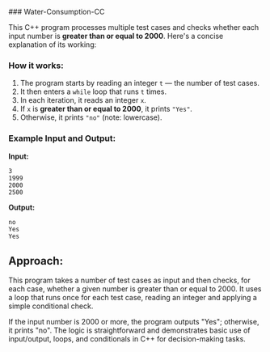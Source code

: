 ##﻿# Water-Consumption-CC


This C++ program processes multiple test cases and checks whether each input number is **greater than or equal to 2000**. Here's a concise explanation of its working:

### How it works:

1. The program starts by reading an integer `t` — the number of test cases.
2. It then enters a `while` loop that runs `t` times.
3. In each iteration, it reads an integer `x`.
4. If `x` is **greater than or equal to 2000**, it prints `"Yes"`.
5. Otherwise, it prints `"no"` (note: lowercase).

### Example Input and Output:

**Input:**

```
3
1999
2000
2500
```

**Output:**

```
no
Yes
Yes
```

## Approach:
This program takes a number of test cases as input and then checks, for each case, whether a given number is greater than or equal to 2000. It uses a loop that runs once for each test case, reading an integer and applying a simple conditional check.

If the input number is 2000 or more, the program outputs "Yes"; otherwise, it prints "no". The logic is straightforward and demonstrates basic use of input/output, loops, and conditionals in C++ for decision-making tasks.
